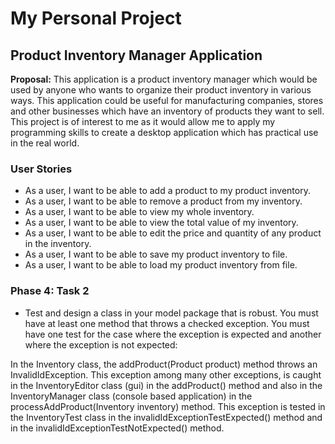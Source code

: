 # My Personal Project

## Product Inventory Manager Application
**Proposal:** This application is a product inventory manager which would be used by anyone who wants to organize their product inventory in various ways. This application could be useful for manufacturing companies, stores and other businesses which have an inventory of products they want to sell. This project is of interest to me as it would allow me to apply my programming skills to create a desktop application which has practical use in the real world. 

### User Stories
- As a user, I want to be able to add a product to my product inventory.
- As a user, I want to be able to remove a product from my inventory.
- As a user, I want to be able to view my whole inventory.
- As a user, I want to be able to view the total value of my inventory.
- As a user, I want to be able to edit the price and quantity of any product in the inventory.
- As a user, I want to be able to save my product inventory to file.
- As a user, I want to be able to load my product inventory from file.

### Phase 4: Task 2
- Test and design a class in your model package that is robust.  You must have at least one method that throws a checked exception.  You must have one test for the case where the exception is expected and another where the exception is not expected:

In the Inventory class, the addProduct(Product product) method throws an InvalidIdException. This exception among many other exceptions, is caught in the InventoryEditor class (gui) in the addProduct() method and also in the InventoryManager class (console based application) in the processAddProduct(Inventory inventory) method. This exception is tested in the InventoryTest class in the invalidIdExceptionTestExpected() method and in the invalidIdExceptionTestNotExpected() method.


